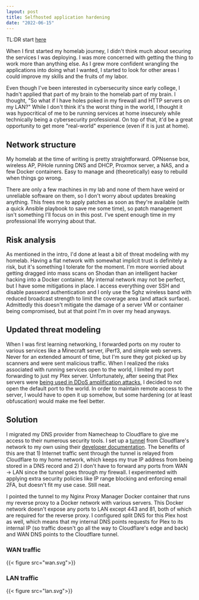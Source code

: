 ```yaml
---
layout: post
title: Selfhosted application hardening
date: "2022-06-15"
---
```


TL:DR start [here](#updated-threat-modeling)

When I first started my homelab journey, I didn't think much about securing the services I was deploying. I was more concerned with getting the thing to work more than anything else. As I grew more confident wrangling the applications into doing what I wanted, I started to look for other areas I could improve my skills and the fruits of my labor. 

Even though I've been interested in cybersecurity since early college, I hadn't applied that part of my brain to the homelab part of my brain. I thought, "So what if I have holes poked in my firewall and HTTP servers on my LAN?" While I don't think it's the worst thing in the world, I thought it was hypocritical of me to be running services at home insecurely while technically being a cybersecurity professional. On top of that, it'd be a great opportunity to get more "real-world" experience (even if it is just at home). 

## Network structure
My homelab at the time of writing is pretty straightforward. OPNsense box, wireless AP, PiHole running DNS and DHCP, Proxmox server, a NAS, and a few Docker containers. Easy to manage and (theoretically) easy to rebuild when things go wrong. 

There are only a few machines in my lab and none of them have weird or unreliable software on them, so I don't worry about updates breaking anything. This frees me to apply patches as soon as they're available (with a quick Ansible playbook to save me some time), so patch management isn't something I'll focus on in this post. I've spent enough time in my professional life worrying about that. 

## Risk analysis
As mentioned in the intro, I'd done at least a bit of threat modeling with my homelab. Having a flat network with somewhat implicit trust is definitely a risk, but it's something I tolerate for the moment. I'm more worried about getting dragged into mass scans on Shodan than an intelligent hacker hacking into a Docker container. My internal network may not be perfect, but I have some mitigations in place. I access everything over SSH and disable password authentication and I only use the 5ghz wireless band with reduced broadcast strength to limit the coverage area (and attack surface). Admittedly this doesn't mitigate the damage of a server VM or container being compromised, but at that point I'm in over my head anyways.

## Updated threat modeling
When I was first learning networking, I forwarded ports on my router to various services like a Minecraft server, iPerf3, and simple web servers. Never for an extended amount of time, but I'm sure they got picked up by scanners and were sent malicious traffic. When I realized the risks associated with running services open to the world, I limited my port forwarding to just my Plex server. Unfortunately, after seeing that Plex servers were [being used in DDoS amplification attacks](https://www.bitdefender.com/blog/hotforsecurity/ddos-services-use-plex-media-servers-amplify-attacks), I decided to not open the default port to the world. In order to maintain remote access to the server, I would have to open it up somehow, but some hardening (or at least obfuscation) would make me feel better. 

## Solution
I migrated my DNS provider from Namecheap to Cloudflare to give me access to their numerous security tools. I set up a [tunnel](https://developers.cloudflare.com/cloudflare-one/connections/connect-apps/) from Cloudflare's network to my own using their [developer documentation](https://developers.cloudflare.com/cloudflare-one/connections/connect-apps/install-and-setup/tunnel-guide#set-up-a-tunnel-locally-cli-setup). The benefits of this are that 1) Internet traffic sent through the tunnel is relayed from Cloudflare to my home network, which keeps my true IP address from being stored in a DNS record and 2) I don't have to forward any ports from WAN &#8594; LAN since the tunnel goes through my firewall. I experimented with applying extra security policies like IP range blocking and enforcing email 2FA, but doesn't fit my use case. Still neat.

I pointed the tunnel to my Nginx Proxy Manager Docker container that runs my reverse proxy to a Docker network with various servers. This Docker network doesn't expose any ports to LAN except 443 and 81, both of which are required for the reverse proxy. I configured split DNS for this Plex host as well, which means that my internal DNS points requests for Plex to its internal IP (so traffic doesn't go all the way to Cloudflare's edge and back) and WAN DNS points to the Cloudflare tunnel.

### WAN traffic
{{< figure src="wan.svg">}}
### LAN traffic
{{< figure src="lan.svg">}}